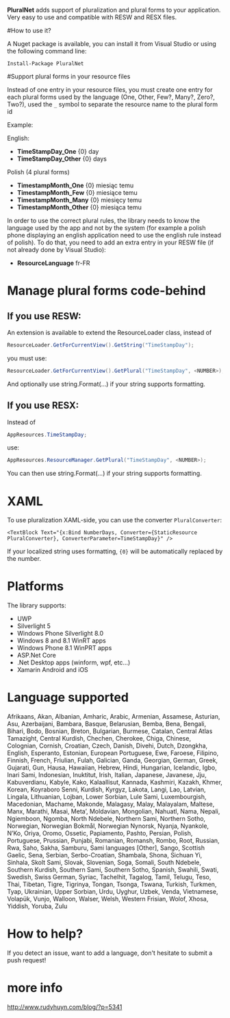 __PluralNet__ adds support of pluralization and plural forms to your application. Very easy to use and compatible with RESW and RESX files.

#How to use it?

A Nuget package is available, you can install it from Visual Studio or using the following command line:

```nuget
Install-Package PluralNet
```

#Support plural forms in your resource files

Instead of one entry in your resource files, you must create one entry for each plural forms used by the language (One, Other, Few?, Many?, Zero?, Two?), used the ``_`` symbol to separate the resource name to the plural form id

Example:

English:
* __TimeStampDay_One__     {0} day
* __TimeStampDay_Other__   {0} days

Polish (4 plural forms)
* __TimestampMonth_One__	{0} miesiąc temu
* __TimestampMonth_Few__	{0} miesiące temu
* __TimestampMonth_Many__	{0} miesięcy temu
* __TimestampMonth_Other__	{0} miesiąca temu

In order to use the correct plural rules, the library needs to know the language used by the app and not by the system (for example a polish phone displaying an english application need to use the english rule instead of polish).
To do that, you need to add an extra entry in your RESW file (if not already done by Visual Studio):


* __ResourceLanguage__	fr-FR

# Manage plural forms code-behind

## If you use RESW:

An extension is available to extend the ResourceLoader class, instead of

```csharp
ResourceLoader.GetForCurrentView().GetString("TimeStampDay");
```

you must use:

```csharp
ResourceLoader.GetForCurrentView().GetPlural("TimeStampDay", <NUMBER>);
```

And optionally use string.Format(...) if your string supports formatting.

## If you use RESX:

Instead of 

```csharp
AppResources.TimeStampDay;
```
use:

```csharp
AppResources.ResourceManager.GetPlural("TimeStampDay", <NUMBER>);
```

You can then use string.Format(...) if your string supports formatting.

# XAML
To use pluralization XAML-side, you can use the converter ``PluralConverter``:

```xaml
<TextBlock Text="{x:Bind NumberDays, Converter={StaticResource PluralConverter}, ConverterParameter=TimeStampDay}" />
```

If your localized string uses formatting, ``{0}`` will be automatically replaced by the number.

# Platforms

The library supports:
* UWP
* Silverlight 5
* Windows Phone Silverlight 8.0
* Windows 8 and 8.1 WinRT apps
* Windows Phone 8.1 WinPRT apps
* ASP.Net Core
* .Net Desktop apps (winform, wpf, etc...)
* Xamarin Android and iOS

# Language supported

Afrikaans, Akan, Albanian, Amharic, Arabic, Armenian, Assamese, Asturian, Asu, Azerbaijani, Bambara, Basque, Belarusian, Bemba, Bena, Bengali, Bihari, Bodo, Bosnian, Breton, Bulgarian, Burmese, Catalan, Central Atlas Tamazight, Central Kurdish, Chechen, Cherokee, Chiga, Chinese, Colognian, Cornish, Croatian, Czech, Danish, Divehi, Dutch, Dzongkha, English, Esperanto, Estonian, European Portuguese, Ewe, Faroese, Filipino, Finnish, French, Friulian, Fulah, Galician, Ganda, Georgian, German, Greek, Gujarati, Gun, Hausa, Hawaiian, Hebrew, Hindi, Hungarian, Icelandic, Igbo, Inari Sami, Indonesian, Inuktitut, Irish, Italian, Japanese, Javanese, Jju, Kabuverdianu, Kabyle, Kako, Kalaallisut, Kannada, Kashmiri, Kazakh, Khmer, Korean, Koyraboro Senni, Kurdish, Kyrgyz, Lakota, Langi, Lao, Latvian, Lingala, Lithuanian, Lojban, Lower Sorbian, Lule Sami, Luxembourgish, Macedonian, Machame, Makonde, Malagasy, Malay, Malayalam, Maltese, Manx, Marathi, Masai, Metaʼ, Moldavian, Mongolian, Nahuatl, Nama, Nepali, Ngiemboon, Ngomba, North Ndebele, Northern Sami, Northern Sotho, Norwegian, Norwegian Bokmål, Norwegian Nynorsk, Nyanja, Nyankole, N’Ko, Oriya, Oromo, Ossetic, Papiamento, Pashto, Persian, Polish, Portuguese, Prussian, Punjabi, Romanian, Romansh, Rombo, Root, Russian, Rwa, Saho, Sakha, Samburu, Sami languages [Other], Sango, Scottish Gaelic, Sena, Serbian, Serbo-Croatian, Shambala, Shona, Sichuan Yi, Sinhala, Skolt Sami, Slovak, Slovenian, Soga, Somali, South Ndebele, Southern Kurdish, Southern Sami, Southern Sotho, Spanish, Swahili, Swati, Swedish, Swiss German, Syriac, Tachelhit, Tagalog, Tamil, Telugu, Teso, Thai, Tibetan, Tigre, Tigrinya, Tongan, Tsonga, Tswana, Turkish, Turkmen, Tyap, Ukrainian, Upper Sorbian, Urdu, Uyghur, Uzbek, Venda, Vietnamese, Volapük, Vunjo, Walloon, Walser, Welsh, Western Frisian, Wolof, Xhosa, Yiddish, Yoruba, Zulu


# How to help?

If you detect an issue, want to add a language, don't hesitate to submit a push request!

# more info

http://www.rudyhuyn.com/blog/?p=5341

 
